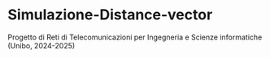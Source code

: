 # Simulazione-Distance-vector
Progetto di Reti di Telecomunicazioni per Ingegneria e Scienze informatiche (Unibo, 2024-2025)
